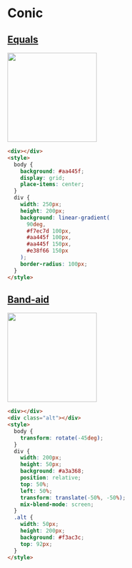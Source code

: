 # Conic

## [Equals](https://cssbattle.dev/play/31)

<img width="200px" src="https://cssbattle.dev/targets/31.png">

```html
<div></div>
<style>
  body {
    background: #aa445f;
    display: grid;
    place-items: center;
  }
  div {
    width: 250px;
    height: 200px;
    background: linear-gradient(
      90deg,
      #f7ec7d 100px,
      #aa445f 100px,
      #aa445f 150px,
      #e38f66 150px
    );
    border-radius: 100px;
  }
</style>
```

## [Band-aid](https://cssbattle.dev/play/32)

<img width="200px" src="https://cssbattle.dev/targets/32.png">

```html
<div></div>
<div class="alt"></div>
<style>
  body {
    transform: rotate(-45deg);
  }
  div {
    width: 200px;
    height: 50px;
    background: #a3a368;
    position: relative;
    top: 50%;
    left: 50%;
    transform: translate(-50%, -50%);
    mix-blend-mode: screen;
  }
  .alt {
    width: 50px;
    height: 200px;
    background: #f3ac3c;
    top: 92px;
  }
</style>
```

